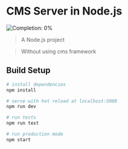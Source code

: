 # CMS Server in Node.js

![Completion: 0%](https://img.shields.io/badge/completion-0%25-green.svg)

> A Node.js project

> Without using cms framework

## Build Setup

``` bash
# install dependencies
npm install

# serve with hot reload at localhost:5000
npm run dev

# run tests
npm run test

# run production mode
npm start
```
